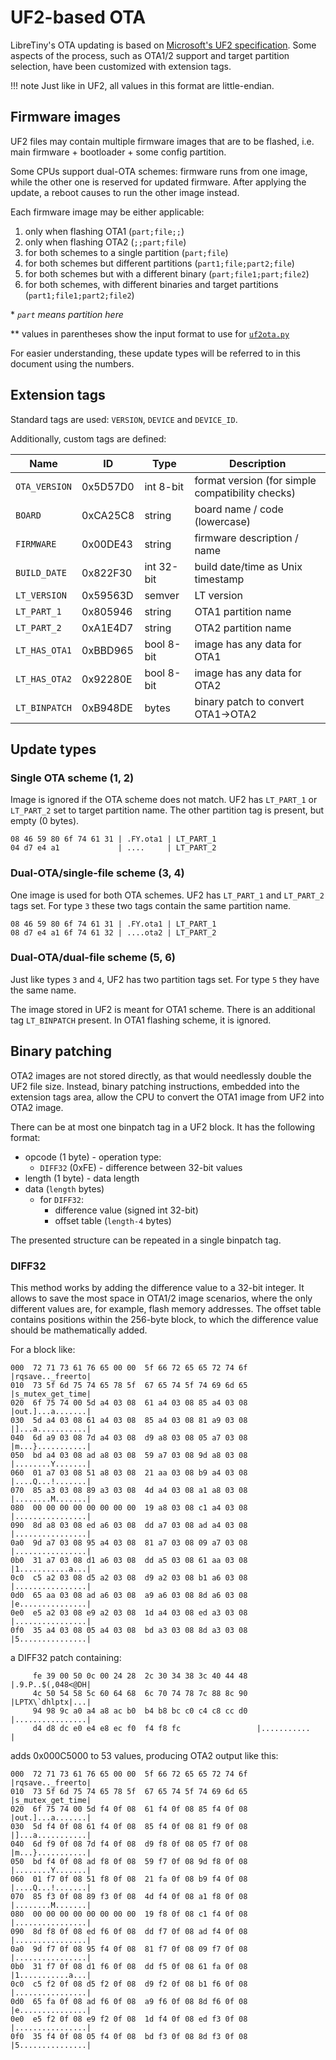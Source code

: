 # UF2-based OTA

LibreTiny's OTA updating is based on [Microsoft's UF2 specification](https://microsoft.github.io/uf2/). Some aspects of the process, such as OTA1/2 support and target partition selection, have been customized with extension tags.

!!! note
	Just like in UF2, all values in this format are little-endian.

## Firmware images

UF2 files may contain multiple firmware images that are to be flashed, i.e. main firmware + bootloader + some config partition.

Some CPUs support dual-OTA schemes: firmware runs from one image, while the other one is reserved for updated firmware. After applying the update, a reboot causes to run the other image instead.

Each firmware image may be either applicable:

1. only when flashing OTA1 (`part;file;;`)
2. only when flashing OTA2 (`;;part;file`)
3. for both schemes to a single partition (`part;file`)
4. for both schemes but different partitions (`part1;file;part2;file`)
5. for both schemes but with a different binary (`part;file1;part;file2`)
6. for both schemes, with different binaries and target partitions (`part1;file1;part2;file2`)

\* *`part` means partition here*

\*\* values in parentheses show the input format to use for [`uf2ota.py`](uf2ota.md)

For easier understanding, these update types will be referred to in this document using the numbers.

## Extension tags

Standard tags are used: `VERSION`, `DEVICE` and `DEVICE_ID`.

Additionally, custom tags are defined:

Name          | ID       | Type       | Description
--------------|----------|------------|-------------------------------------------------
`OTA_VERSION` | 0x5D57D0 | int 8-bit  | format version (for simple compatibility checks)
`BOARD`       | 0xCA25C8 | string     | board name / code (lowercase)
`FIRMWARE`    | 0x00DE43 | string     | firmware description / name
`BUILD_DATE`  | 0x822F30 | int 32-bit | build date/time as Unix timestamp
`LT_VERSION`  | 0x59563D | semver     | LT version
`LT_PART_1`   | 0x805946 | string     | OTA1 partition name
`LT_PART_2`   | 0xA1E4D7 | string     | OTA2 partition name
`LT_HAS_OTA1` | 0xBBD965 | bool 8-bit | image has any data for OTA1
`LT_HAS_OTA2` | 0x92280E | bool 8-bit | image has any data for OTA2
`LT_BINPATCH` | 0xB948DE | bytes      | binary patch to convert OTA1->OTA2

## Update types

### Single OTA scheme (1, 2)

Image is ignored if the OTA scheme does not match. UF2 has `LT_PART_1` or `LT_PART_2` set to target partition name. The other partition tag is present, but empty (0 bytes).

```
08 46 59 80 6f 74 61 31 | .FY.ota1 | LT_PART_1
04 d7 e4 a1             | ....     | LT_PART_2
```

### Dual-OTA/single-file scheme (3, 4)

One image is used for both OTA schemes. UF2 has `LT_PART_1` and `LT_PART_2` tags set. For type `3` these two tags contain the same partition name.

```
08 46 59 80 6f 74 61 31 | .FY.ota1 | LT_PART_1
08 d7 e4 a1 6f 74 61 32 | ....ota2 | LT_PART_2
```

### Dual-OTA/dual-file scheme (5, 6)

Just like types `3` and `4`, UF2 has two partition tags set. For type `5` they have the same name.

The image stored in UF2 is meant for OTA1 scheme. There is an additional tag `LT_BINPATCH` present. In OTA1 flashing scheme, it is ignored.

## Binary patching

OTA2 images are not stored directly, as that would needlessly double the UF2 file size. Instead, binary patching instructions, embedded into the extension tags area, allow the CPU to convert the OTA1 image from UF2 into OTA2 image.

There can be at most one binpatch tag in a UF2 block. It has the following format:

- opcode (1 byte) - operation type:
	- `DIFF32` (0xFE) - difference between 32-bit values
- length (1 byte) - data length
- data (`length` bytes)
	- for `DIFF32`:
		- difference value (signed int 32-bit)
		- offset table (`length-4` bytes)

The presented structure can be repeated in a single binpatch tag.

### DIFF32

This method works by adding the difference value to a 32-bit integer. It allows to save the most space in OTA1/2 image scenarios, where the only different values are, for example, flash memory addresses. The offset table contains positions within the 256-byte block, to which the difference value should be mathematically added.

For a block like:
```
000  72 71 73 61 76 65 00 00  5f 66 72 65 65 72 74 6f  |rqsave.._freerto|
010  73 5f 6d 75 74 65 78 5f  67 65 74 5f 74 69 6d 65  |s_mutex_get_time|
020  6f 75 74 00 5d a4 03 08  61 a4 03 08 85 a4 03 08  |out.]...a.......|
030  5d a4 03 08 61 a4 03 08  85 a4 03 08 81 a9 03 08  |]...a...........|
040  6d a9 03 08 7d a4 03 08  d9 a8 03 08 05 a7 03 08  |m...}...........|
050  bd a4 03 08 ad a8 03 08  59 a7 03 08 9d a8 03 08  |........Y.......|
060  01 a7 03 08 51 a8 03 08  21 aa 03 08 b9 a4 03 08  |....Q...!.......|
070  85 a3 03 08 89 a3 03 08  4d a4 03 08 a1 a8 03 08  |........M.......|
080  00 00 00 00 00 00 00 00  19 a8 03 08 c1 a4 03 08  |................|
090  8d a8 03 08 ed a6 03 08  dd a7 03 08 ad a4 03 08  |................|
0a0  9d a7 03 08 95 a4 03 08  81 a7 03 08 09 a7 03 08  |................|
0b0  31 a7 03 08 d1 a6 03 08  dd a5 03 08 61 aa 03 08  |1...........a...|
0c0  c5 a2 03 08 d5 a2 03 08  d9 a2 03 08 b1 a6 03 08  |................|
0d0  65 aa 03 08 ad a6 03 08  a9 a6 03 08 8d a6 03 08  |e...............|
0e0  e5 a2 03 08 e9 a2 03 08  1d a4 03 08 ed a3 03 08  |................|
0f0  35 a4 03 08 05 a4 03 08  bd a3 03 08 8d a3 03 08  |5...............|
```

a DIFF32 patch containing:
```
     fe 39 00 50 0c 00 24 28  2c 30 34 38 3c 40 44 48  |.9.P..$(,048<@DH|
     4c 50 54 58 5c 60 64 68  6c 70 74 78 7c 88 8c 90  |LPTX\`dhlptx|...|
     94 98 9c a0 a4 a8 ac b0  b4 b8 bc c0 c4 c8 cc d0  |................|
     d4 d8 dc e0 e4 e8 ec f0  f4 f8 fc                 |...........     |
```

adds 0x000C5000 to 53 values, producing OTA2 output like this:
```
000  72 71 73 61 76 65 00 00  5f 66 72 65 65 72 74 6f  |rqsave.._freerto|
010  73 5f 6d 75 74 65 78 5f  67 65 74 5f 74 69 6d 65  |s_mutex_get_time|
020  6f 75 74 00 5d f4 0f 08  61 f4 0f 08 85 f4 0f 08  |out.]...a.......|
030  5d f4 0f 08 61 f4 0f 08  85 f4 0f 08 81 f9 0f 08  |]...a...........|
040  6d f9 0f 08 7d f4 0f 08  d9 f8 0f 08 05 f7 0f 08  |m...}...........|
050  bd f4 0f 08 ad f8 0f 08  59 f7 0f 08 9d f8 0f 08  |........Y.......|
060  01 f7 0f 08 51 f8 0f 08  21 fa 0f 08 b9 f4 0f 08  |....Q...!.......|
070  85 f3 0f 08 89 f3 0f 08  4d f4 0f 08 a1 f8 0f 08  |........M.......|
080  00 00 00 00 00 00 00 00  19 f8 0f 08 c1 f4 0f 08  |................|
090  8d f8 0f 08 ed f6 0f 08  dd f7 0f 08 ad f4 0f 08  |................|
0a0  9d f7 0f 08 95 f4 0f 08  81 f7 0f 08 09 f7 0f 08  |................|
0b0  31 f7 0f 08 d1 f6 0f 08  dd f5 0f 08 61 fa 0f 08  |1...........a...|
0c0  c5 f2 0f 08 d5 f2 0f 08  d9 f2 0f 08 b1 f6 0f 08  |................|
0d0  65 fa 0f 08 ad f6 0f 08  a9 f6 0f 08 8d f6 0f 08  |e...............|
0e0  e5 f2 0f 08 e9 f2 0f 08  1d f4 0f 08 ed f3 0f 08  |................|
0f0  35 f4 0f 08 05 f4 0f 08  bd f3 0f 08 8d f3 0f 08  |5...............|
```
